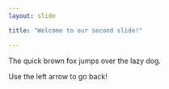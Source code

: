 ```yaml
---
layout: slide

title: "Welcome to our second slide!"

---
```


The quick brown fox jumps over the lazy dog.

Use the left arrow to go back!
